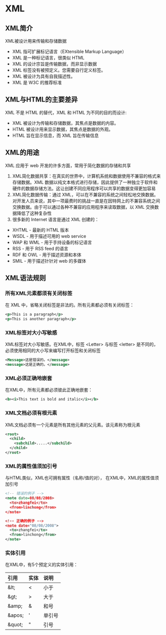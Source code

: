 # XML

## XML简介
XML被设计用来传输和存储数据

* XML 指可扩展标记语言（EXtensible Markup Language）
* XML 是一种标记语言，很类似 HTML
* XML 的设计宗旨是传输数据，而非显示数据
* XML 标签没有被预定义。您需要自行定义标签。
* XML 被设计为具有自我描述性。
* XML 是 W3C 的推荐标准

## XML与HTML的主要差异
XML 不是 HTML 的替代，XML 和 HTML 为不同的目的而设计:

* XML 被设计为传输和存储数据，其焦点是数据的内容。
* HTML 被设计用来显示数据，其焦点是数据的外观。
* HTML 旨在显示信息，而 XML 旨在传输信息

## XML的用途
XML 应用于 web 开发的许多方面，常用于简化数据的存储和共享

1. XML简化数据共享：在真实的世界中，计算机系统和数据使用不兼容的格式来存储数据。XML 数据以纯文本格式进行存储，因此提供了一种独立于软件和硬件的数据存储方法。这让创建不同应用程序可以共享的数据变得更加容易
2. XML简化数据传输：通过 XML，可以在不兼容的系统之间轻松地交换数据。对开发人员来说，其中一项最费时的挑战一直是在因特网上的不兼容系统之间交换数据。由于可以通过各种不兼容的应用程序来读取数据，以 XML 交换数据降低了这种复杂性
3. 很多新的 Internet 语言是通过 XML 创建的：

* XHTML - 最新的 HTML 版本
* WSDL - 用于描述可用的 web service
* WAP 和 WML - 用于手持设备的标记语言
* RSS - 用于 RSS feed 的语言
* RDF 和 OWL - 用于描述资源和本体
* SMIL - 用于描述针针对 web 的多媒体

## XML语法规则
### 所有XML元素都须有关闭标签
在 XML 中，省略关闭标签是非法的。所有元素都必须有关闭标签：
```xml
<p>This is a paragraph</p>
<p>This is another paragraph</p>
```

### XML标签对大小写敏感
XML标签对大小写敏感。在XML中，标签 &lt;Letter&gt; 与标签 &lt;letter&gt; 是不同的，必须使用相同的大小写来编写打开标签和关闭标签
```xml
<Message>这是错误的。</message>
<message>这是正确的。</message>
```

### XML必须正确地嵌套
在XML中，所有元素都必须彼此正确地嵌套：
```xml
<b><i>This text is bold and italic</i></b>
```

### XML文档必须有根元素
XML文档必须有一个元素是所有其他元素的父元素。该元素称为根元素
```xml
<root>
  <child>
    <subchild>.....</subchild>
  </child>
</root>
```

### XML的属性值须加引号
与HTML类似，XML也可拥有属性（名称/值的对）， 在XML中，XML的属性值须加引号
```xml
<!-- 错误的例子 -->
<note date=08/08/2008>
  <to>zhangfei</to>
  <from>linchong</from>
</note> 

<!-- 正确的例子 -->
<note date="08/08/2008">
  <to>zhangfei</to>
  <from>linchong</from>
</note> 
```

### 实体引用
在XML中，有5个预定义的实体引用：

|引用|实体|说明|
|:--|:--|:--|
|\&lt;|&lt;|小于|
|\&gt;|&gt;|大于|
|\&amp;|&amp;|和号|
|\&apos;|'|单引号|
|\&quot;|"|引号|

